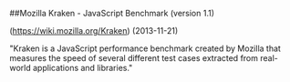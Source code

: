 
##Mozilla Kraken - JavaScript Benchmark (version 1.1)

(https://wiki.mozilla.org/Kraken) (2013-11-21)

"Kraken is a JavaScript performance benchmark created by Mozilla that measures the speed of several different test cases extracted from real-world applications and libraries."